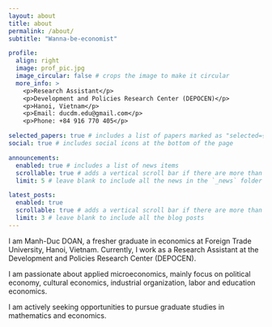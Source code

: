 ```yaml
---
layout: about
title: about
permalink: /about/
subtitle: "Wanna-be-economist"

profile:
  align: right
  image: prof_pic.jpg
  image_circular: false # crops the image to make it circular
  more_info: >
    <p>Research Assistant</p>
    <p>Development and Policies Research Center (DEPOCEN)</p>
    <p>Hanoi, Vietnam</p>
    <p>Email: ducdm.edu@gmail.com</p>
    <p>Phone: +84 916 770 405</p>

selected_papers: true # includes a list of papers marked as "selected={true}"
social: true # includes social icons at the bottom of the page

announcements:
  enabled: true # includes a list of news items
  scrollable: true # adds a vertical scroll bar if there are more than 3 news items
  limit: 5 # leave blank to include all the news in the `_news` folder

latest_posts:
  enabled: true
  scrollable: true # adds a vertical scroll bar if there are more than 3 new posts items
  limit: 3 # leave blank to include all the blog posts
---
```


I am Manh-Duc DOAN, a fresher graduate in economics at Foreign Trade University, Hanoi, Vietnam. Currently, I work as a Research Assistant at the Development and Policies Research Center (DEPOCEN). 

I am passionate about applied microeconomics, mainly focus on political economy, cultural economics, industrial organization, labor and education economics.

I am actively seeking opportunities to pursue graduate studies in mathematics and economics.
